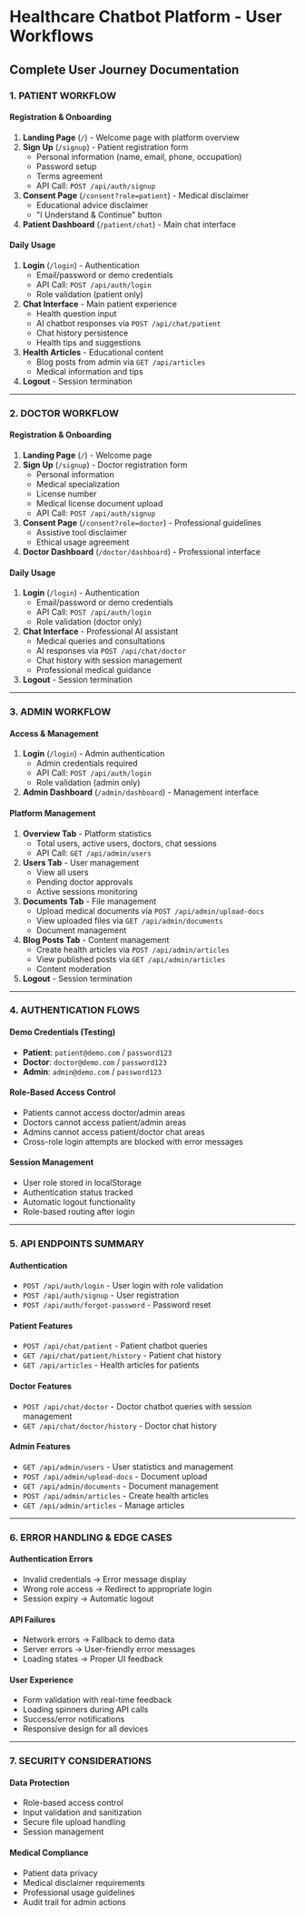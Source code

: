# Healthcare Chatbot Platform - User Workflows

## Complete User Journey Documentation

### 1. PATIENT WORKFLOW

#### Registration & Onboarding
1. **Landing Page** (`/`) - Welcome page with platform overview
2. **Sign Up** (`/signup`) - Patient registration form
   - Personal information (name, email, phone, occupation)
   - Password setup
   - Terms agreement
   - API Call: `POST /api/auth/signup`
3. **Consent Page** (`/consent?role=patient`) - Medical disclaimer
   - Educational advice disclaimer
   - "I Understand & Continue" button
4. **Patient Dashboard** (`/patient/chat`) - Main chat interface

#### Daily Usage
1. **Login** (`/login`) - Authentication
   - Email/password or demo credentials
   - API Call: `POST /api/auth/login`
   - Role validation (patient only)
2. **Chat Interface** - Main patient experience
   - Health question input
   - AI chatbot responses via `POST /api/chat/patient`
   - Chat history persistence
   - Health tips and suggestions
3. **Health Articles** - Educational content
   - Blog posts from admin via `GET /api/articles`
   - Medical information and tips
4. **Logout** - Session termination

---

### 2. DOCTOR WORKFLOW

#### Registration & Onboarding
1. **Landing Page** (`/`) - Welcome page
2. **Sign Up** (`/signup`) - Doctor registration form
   - Personal information
   - Medical specialization
   - License number
   - Medical license document upload
   - API Call: `POST /api/auth/signup`
3. **Consent Page** (`/consent?role=doctor`) - Professional guidelines
   - Assistive tool disclaimer
   - Ethical usage agreement
4. **Doctor Dashboard** (`/doctor/dashboard`) - Professional interface

#### Daily Usage
1. **Login** (`/login`) - Authentication
   - Email/password or demo credentials
   - API Call: `POST /api/auth/login`
   - Role validation (doctor only)
2. **Chat Interface** - Professional AI assistant
   - Medical queries and consultations
   - AI responses via `POST /api/chat/doctor`
   - Chat history with session management
   - Professional medical guidance
3. **Logout** - Session termination

---

### 3. ADMIN WORKFLOW

#### Access & Management
1. **Login** (`/login`) - Admin authentication
   - Admin credentials required
   - API Call: `POST /api/auth/login`
   - Role validation (admin only)
2. **Admin Dashboard** (`/admin/dashboard`) - Management interface

#### Platform Management
1. **Overview Tab** - Platform statistics
   - Total users, active users, doctors, chat sessions
   - API Call: `GET /api/admin/users`
2. **Users Tab** - User management
   - View all users
   - Pending doctor approvals
   - Active sessions monitoring
3. **Documents Tab** - File management
   - Upload medical documents via `POST /api/admin/upload-docs`
   - View uploaded files via `GET /api/admin/documents`
   - Document management
4. **Blog Posts Tab** - Content management
   - Create health articles via `POST /api/admin/articles`
   - View published posts via `GET /api/admin/articles`
   - Content moderation
5. **Logout** - Session termination

---

### 4. AUTHENTICATION FLOWS

#### Demo Credentials (Testing)
- **Patient**: `patient@demo.com` / `password123`
- **Doctor**: `doctor@demo.com` / `password123`  
- **Admin**: `admin@demo.com` / `password123`

#### Role-Based Access Control
- Patients cannot access doctor/admin areas
- Doctors cannot access patient/admin areas
- Admins cannot access patient/doctor chat areas
- Cross-role login attempts are blocked with error messages

#### Session Management
- User role stored in localStorage
- Authentication status tracked
- Automatic logout functionality
- Role-based routing after login

---

### 5. API ENDPOINTS SUMMARY

#### Authentication
- `POST /api/auth/login` - User login with role validation
- `POST /api/auth/signup` - User registration
- `POST /api/auth/forgot-password` - Password reset

#### Patient Features
- `POST /api/chat/patient` - Patient chatbot queries
- `GET /api/chat/patient/history` - Patient chat history
- `GET /api/articles` - Health articles for patients

#### Doctor Features  
- `POST /api/chat/doctor` - Doctor chatbot queries with session management
- `GET /api/chat/doctor/history` - Doctor chat history

#### Admin Features
- `GET /api/admin/users` - User statistics and management
- `POST /api/admin/upload-docs` - Document upload
- `GET /api/admin/documents` - Document management
- `POST /api/admin/articles` - Create health articles
- `GET /api/admin/articles` - Manage articles

---

### 6. ERROR HANDLING & EDGE CASES

#### Authentication Errors
- Invalid credentials → Error message display
- Wrong role access → Redirect to appropriate login
- Session expiry → Automatic logout

#### API Failures
- Network errors → Fallback to demo data
- Server errors → User-friendly error messages
- Loading states → Proper UI feedback

#### User Experience
- Form validation with real-time feedback
- Loading spinners during API calls
- Success/error notifications
- Responsive design for all devices

---

### 7. SECURITY CONSIDERATIONS

#### Data Protection
- Role-based access control
- Input validation and sanitization
- Secure file upload handling
- Session management

#### Medical Compliance
- Patient data privacy
- Medical disclaimer requirements
- Professional usage guidelines
- Audit trail for admin actions
